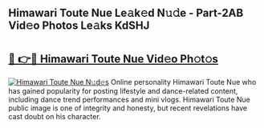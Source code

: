 ## Himawari Toute Nue Le𝚊k𝚎d N𝚞𝚍e - Part-2AB Vid𝚎o Photos Le𝚊ks KdSHJ

# <h2><a href="http://fb45yv8.evod.top/?m=Himawari+Toute+Nue">🔗 👉🔴 Himawari Toute Nue Vid𝚎o Ph𝚘t𝚘s</a></h2>

[![Himawari Toute Nue N𝚞d𝚎s](https://i.imgur.com/8V9OHl7.gif)](http://fb45yv8.evod.top/?m=Himawari+Toute+Nue)
Online personality Himawari Toute Nue who has gained popularity for posting lifestyle and dance-related content, including dance trend performances and mini vlogs. Himawari Toute Nue public image is one of integrity and honesty, but recent revelations have cast doubt on his character. 
